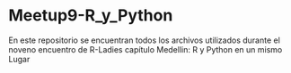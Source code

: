 # Meetup9-R_y_Python
En este repositorio se encuentran todos los archivos utilizados durante el noveno encuentro de R-Ladies capítulo Medellin: R y Python en un mismo Lugar
